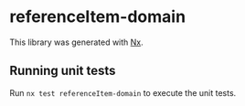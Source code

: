 # referenceItem-domain

This library was generated with [Nx](https://nx.dev).

## Running unit tests

Run `nx test referenceItem-domain` to execute the unit tests.
